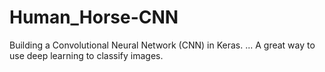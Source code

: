 # Human_Horse-CNN
Building a Convolutional Neural Network (CNN) in Keras. ... A great way to use deep learning to classify images.
